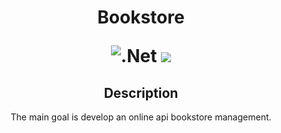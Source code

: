 <h1 align="center"> 
  <a>Bookstore</a>
  
![.Net](https://img.shields.io/badge/.NET-5C2D91?style=for-the-badge&logo=.net&logoColor=white) <img src="https://img.shields.io/static/v1?label=Status&message=Finished&color=044B7F&style=for-the-badge&logo"/>


</h1>

<h2 align="center">
  <a>Description</a>
</h2>
<p align = "center">The main goal is develop an online api bookstore management.</p>
